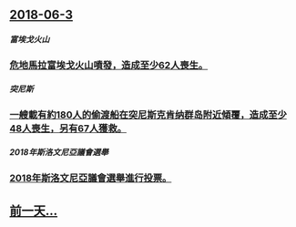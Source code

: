 ## [2018-06-3](/zh/news/2018/06/3/index.md)

##### 富埃戈火山
### [危地馬拉富埃戈火山噴發，造成至少62人喪生。 ](/zh/news/2018/06/3/危地馬拉富埃戈火山噴發-造成至少62人喪生.md)
##### 突尼斯
### [一艘載有約180人的偷渡船在突尼斯克肯纳群岛附近傾覆，造成至少48人喪生，另有67人獲救。 ](/zh/news/2018/06/3/一艘載有約180人的偷渡船在突尼斯克肯纳群岛附近傾覆-造成至少48人喪生-另有67人獲救.md)
##### 2018年斯洛文尼亞議會選舉
### [2018年斯洛文尼亞議會選舉進行投票。 ](/zh/news/2018/06/3/2018年斯洛文尼亞議會選舉進行投票.md)
## [前一天...](/zh/news/2018/06/1/index.md)

